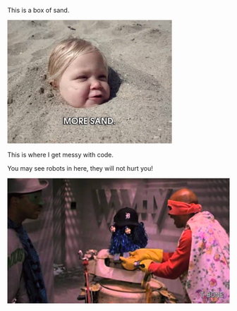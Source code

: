 This is a box of sand.

<img src="images/sandbox.gif">

This is where I get messy with code.

You may see robots in here, they will not hurt you!

<img src="images/j5.jpg">

